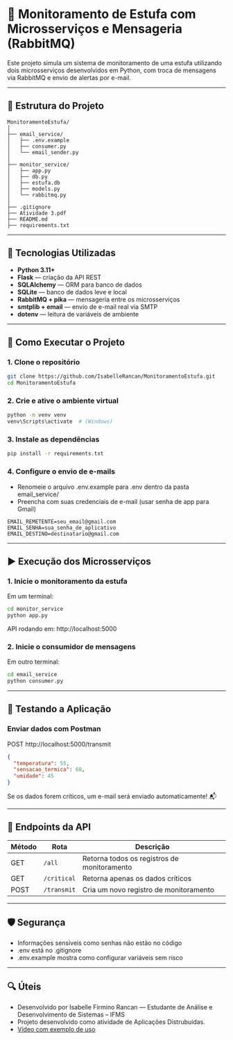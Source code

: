 # 🌱 Monitoramento de Estufa com Microsserviços e Mensageria (RabbitMQ)

Este projeto simula um sistema de monitoramento de uma estufa utilizando dois microsserviços desenvolvidos em Python, com troca de mensagens via RabbitMQ e envio de alertas por e-mail.

---

## 🧩 Estrutura do Projeto
```text
MonitoramentoEstufa/
│
├── email_service/
│   ├── .env.example
│   ├── consumer.py
│   └── email_sender.py
│
├── monitor_service/
│   ├── app.py
│   ├── db.py
│   ├── estufa.db
│   ├── models.py
│   └── rabbitmq.py
│
├── .gitignore
├── Atividade 3.pdf
├── README.md
├── requirements.txt
```

---

## 🔧 Tecnologias Utilizadas

- **Python 3.11+**
- **Flask** — criação da API REST
- **SQLAlchemy** — ORM para banco de dados
- **SQLite** — banco de dados leve e local
- **RabbitMQ + pika** — mensageria entre os microsserviços
- **smtplib + email** — envio de e-mail real via SMTP
- **dotenv** — leitura de variáveis de ambiente

---

## 🚀 Como Executar o Projeto

### 1. Clone o repositório
```bash
git clone https://github.com/IsabelleRancan/MonitoramentoEstufa.git
cd MonitoramentoEstufa
```

### 2. Crie e ative o ambiente virtual
```bash
python -m venv venv
venv\Scripts\activate  # (Windows)
```

### 3. Instale as dependências
```bash
pip install -r requirements.txt
```

### 4. Configure o envio de e-mails
- Renomeie o arquivo .env.example para .env dentro da pasta email_service/
- Preencha com suas credenciais de e-mail (usar senha de app para Gmail)

```text
EMAIL_REMETENTE=seu_email@gmail.com
EMAIL_SENHA=sua_senha_de_aplicativo
EMAIL_DESTINO=destinatario@gmail.com
```

---

## ▶️ Execução dos Microsserviços

### 1. Inicie o monitoramento da estufa
Em um terminal:
``` bash
cd monitor_service
python app.py
```
API rodando em: http://localhost:5000

### 2. Inicie o consumidor de mensagens
Em outro terminal:
``` bash
cd email_service
python consumer.py
```

---

## 🧪 Testando a Aplicação

### Enviar dados com Postman
POST http://localhost:5000/transmit
``` json 
{
  "temperatura": 55,
  "sensacao_termica": 68,
  "umidade": 45
}
```
Se os dados forem críticos, um e-mail será enviado automaticamente! 📬

---

## 📌 Endpoints da API

| Método | Rota            | Descrição                                   |
| ------ | --------------- | ------------------------------------------- |
| GET    | `/all`          | Retorna todos os registros de monitoramento |
| GET    | `/critical`     | Retorna apenas os dados críticos            |
| POST   | `/transmit`     | Cria um novo registro de monitoramento      |

---

## 🛡️ Segurança
- Informações sensíveis como senhas não estão no código
- .env está no .gitignore
- .env.example mostra como configurar variáveis sem risco

---

## 🔍 Úteis

- Desenvolvido por Isabelle Firmino Rancan — Estudante de Análise e Desenvolvimento de Sistemas – IFMS
- Projeto desenvolvido como atividade de Aplicações Distrubuídas.
- [Vídeo com exemplo de uso]()